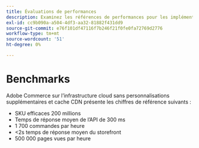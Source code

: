 ```yaml
---
title: Évaluations de performances
description: Examinez les références de performances pour les implémentations Adobe Commerce hébergées sur l’infrastructure cloud d’Adobe.
exl-id: cc9b090a-a504-4df3-aa32-81882f431dd9
source-git-commit: e76f101df47116f7b246f21f0fe0fa72769d2776
workflow-type: tm+mt
source-wordcount: '51'
ht-degree: 0%

---
```


# Benchmarks

Adobe Commerce sur l’infrastructure cloud sans personnalisations supplémentaires et cache CDN présente les chiffres de référence suivants :

- SKU efficaces 200 millions
- Temps de réponse moyen de l’API de 300 ms
- 1 700 commandes par heure
- &lt;2s temps de réponse moyen du storefront
- 500 000 pages vues par heure
